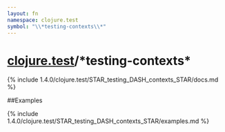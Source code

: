 ```yaml
---
layout: fn
namespace: clojure.test
symbol: "\\*testing-contexts\\*"
---
```


# [clojure.test](../)/\*testing-contexts\*

{% include 1.4.0/clojure.test/STAR_testing_DASH_contexts_STAR/docs.md %}

##Examples

{% include 1.4.0/clojure.test/STAR_testing_DASH_contexts_STAR/examples.md %}

